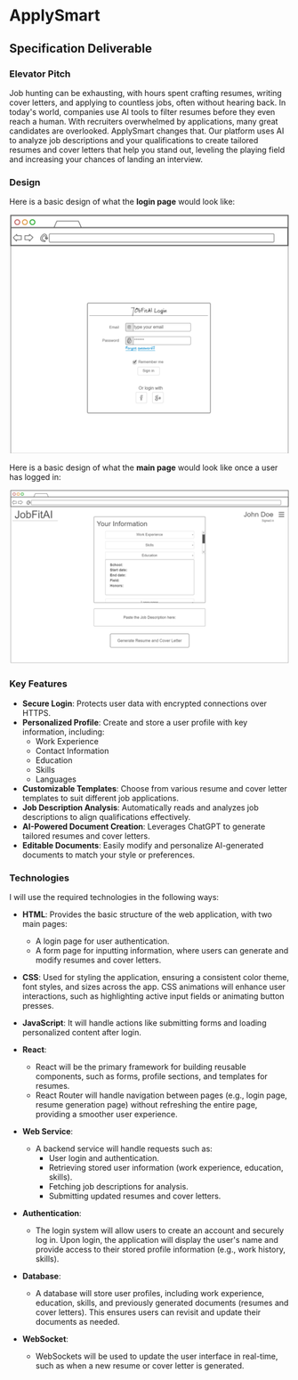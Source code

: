# ApplySmart


## Specification Deliverable

### Elevator Pitch
Job hunting can be exhausting, with hours spent crafting resumes, writing cover letters, and applying to countless jobs, often without hearing back. In today's world, companies use AI tools to filter resumes before they even reach a human. With recruiters overwhelmed by applications, many great candidates are overlooked. ApplySmart changes that. Our platform uses AI to analyze job descriptions and your qualifications to create tailored resumes and cover letters that help you stand out, leveling the playing field and increasing your chances of landing an interview.

### Design
Here is a basic design of what the **login page** would look like:

![Login Page Design](/images/Login.png)


Here is a basic design of what the **main page** would look like once a user has logged in:

![Main Page Design](/images/MainPage.png)


### Key Features
- **Secure Login**: Protects user data with encrypted connections over HTTPS.
- **Personalized Profile**: Create and store a user profile with key information, including:
  - Work Experience
  - Contact Information
  - Education
  - Skills
  - Languages
- **Customizable Templates**: Choose from various resume and cover letter templates to suit different job applications.
- **Job Description Analysis**: Automatically reads and analyzes job descriptions to align qualifications effectively.
- **AI-Powered Document Creation**: Leverages ChatGPT to generate tailored resumes and cover letters.
- **Editable Documents**: Easily modify and personalize AI-generated documents to match your style or preferences.

### Technologies
I will use the required technologies in the following ways:

- **HTML**: Provides the basic structure of the web application, with two main pages:
  - A login page for user authentication.
  - A form page for inputting information, where users can generate and modify resumes and cover letters.
  
- **CSS**: Used for styling the application, ensuring a consistent color theme, font styles, and sizes across the app. CSS animations will enhance user interactions, such as highlighting active input fields or animating button presses.

- **JavaScript**: It will handle actions like submitting forms and loading personalized content after login.

- **React**: 
  - React will be the primary framework for building reusable components, such as forms, profile sections, and templates for resumes.
  - React Router will handle navigation between pages (e.g., login page, resume generation page) without refreshing the entire page, providing a smoother user experience.

- **Web Service**: 
  - A backend service will handle requests such as:
    - User login and authentication.
    - Retrieving stored user information (work experience, education, skills).
    - Fetching job descriptions for analysis.
    - Submitting updated resumes and cover letters.

- **Authentication**: 
  - The login system will allow users to create an account and securely log in. Upon login, the application will display the user's name and provide access to their stored profile information (e.g., work history, skills).

- **Database**: 
  - A database will store user profiles, including work experience, education, skills, and previously generated documents (resumes and cover letters). This ensures users can revisit and update their documents as needed.

- **WebSocket**: 
  - WebSockets will be used to update the user interface in real-time, such as when a new resume or cover letter is generated.


